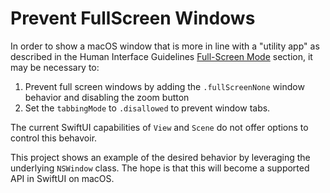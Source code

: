 #  Prevent FullScreen Windows

In order to show a macOS window that is more in line with a "utility app" as described in the Human Interface Guidelines 
[Full-Screen Mode](https://developer.apple.com/design/human-interface-guidelines/macos/app-architecture/fullscreen-mode/) 
section, it may be necessary to:

1. Prevent full screen windows by adding the `.fullScreenNone` window behavior and disabling the zoom button
2. Set the `tabbingMode` to `.disallowed` to prevent window tabs.

The current SwiftUI capabilities of `View` and `Scene` do not offer options to control this behavoir.

This project shows an example of the desired behavior by leveraging the underlying `NSWindow` class. The hope is that this will
become a supported API in SwiftUI on macOS.
